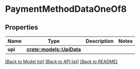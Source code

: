 # PaymentMethodDataOneOf8

## Properties

Name | Type | Description | Notes
------------ | ------------- | ------------- | -------------
**upi** | [**crate::models::UpiData**](UpiData.md) |  | 

[[Back to Model list]](../README.md#documentation-for-models) [[Back to API list]](../README.md#documentation-for-api-endpoints) [[Back to README]](../README.md)


